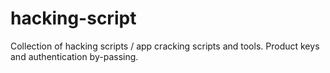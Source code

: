 # hacking-script
Collection of hacking scripts / app cracking scripts and tools. Product keys and authentication by-passing.
